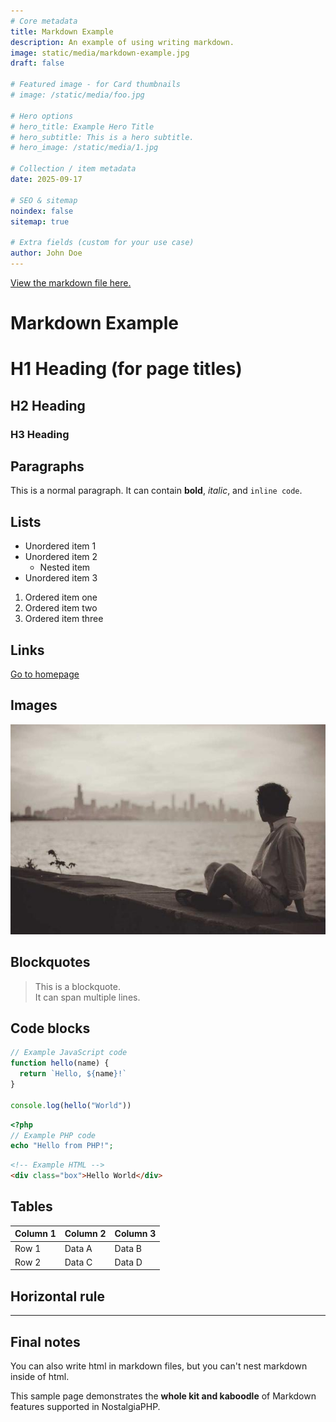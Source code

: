 ```yaml
---
# Core metadata
title: Markdown Example
description: An example of using writing markdown.
image: static/media/markdown-example.jpg
draft: false

# Featured image - for Card thumbnails
# image: /static/media/foo.jpg

# Hero options
# hero_title: Example Hero Title
# hero_subtitle: This is a hero subtitle.
# hero_image: /static/media/1.jpg

# Collection / item metadata
date: 2025-09-17

# SEO & sitemap
noindex: false
sitemap: true

# Extra fields (custom for your use case)
author: John Doe
---
```


[View the markdown file here.](/content/collections/blog/markdown-example.md)

# Markdown Example

# H1 Heading (for page titles)
## H2 Heading
### H3 Heading

## Paragraphs

This is a normal paragraph. It can contain **bold**, *italic*, and `inline code`.

## Lists

- Unordered item 1
- Unordered item 2
  - Nested item
- Unordered item 3

1. Ordered item one
1. Ordered item two
1. Ordered item three

## Links

[Go to homepage](/)

## Images

![Alt text for image](/static/media/3.jpg)

## Blockquotes

> This is a blockquote.  
> It can span multiple lines.

## Code blocks

```js
// Example JavaScript code
function hello(name) {
  return `Hello, ${name}!`
}

console.log(hello("World"))
```

```php
<?php
// Example PHP code
echo "Hello from PHP!";
```

```html
<!-- Example HTML -->
<div class="box">Hello World</div>
```

## Tables

| Column 1 | Column 2 | Column 3 |
|----------|----------|----------|
| Row 1    | Data A   | Data B   |
| Row 2    | Data C   | Data D   |

## Horizontal rule

---

## Final notes

You can also write html in markdown files, but you can't nest markdown inside of html.

This sample page demonstrates the **whole kit and kaboodle** of Markdown features supported in NostalgiaPHP.
